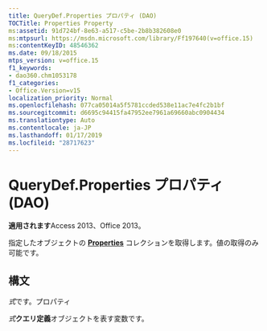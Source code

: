 ```yaml
---
title: QueryDef.Properties プロパティ (DAO)
TOCTitle: Properties Property
ms:assetid: 91d724bf-8e63-a517-c5be-2b8b382608e0
ms:mtpsurl: https://msdn.microsoft.com/library/Ff197640(v=office.15)
ms:contentKeyID: 48546362
ms.date: 09/18/2015
mtps_version: v=office.15
f1_keywords:
- dao360.chm1053178
f1_categories:
- Office.Version=v15
localization_priority: Normal
ms.openlocfilehash: 077ca05014a5f5781ccded538e11ac7e4fc2b1bf
ms.sourcegitcommit: d6695c94415fa47952ee7961a69660abc0904434
ms.translationtype: Auto
ms.contentlocale: ja-JP
ms.lasthandoff: 01/17/2019
ms.locfileid: "28717623"
---
```

# <a name="querydefproperties-property-dao"></a>QueryDef.Properties プロパティ (DAO)


**適用されます**Access 2013、Office 2013。

指定したオブジェクトの **[Properties](properties-collection-dao.md)** コレクションを取得します。値の取得のみ可能です。

## <a name="syntax"></a>構文

*式*です。プロパティ

*式***クエリ定義**オブジェクトを表す変数です。


